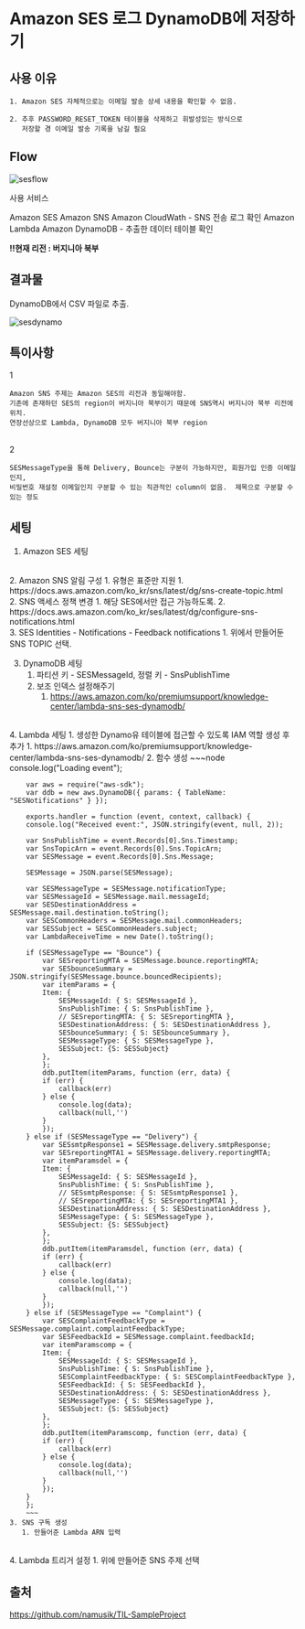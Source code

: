 # Amazon SES 로그 DynamoDB에 저장하기 

## 사용 이유 

    1. Amazon SES 자체적으로는 이메일 발송 상세 내용을 확인할 수 없음. 

    2. 추후 PASSWORD_RESET_TOKEN 테이블을 삭제하고 휘발성있는 방식으로 
       저장할 경 이메일 발송 기록을 남길 필요

## Flow 

![sesflow](../images/AWS/sesflow.png)

사용 서비스 

Amazon SES
Amazon SNS
Amazon CloudWath - SNS 전송 로그 확인
Amazon Lambda
Amazon DynamoDB  - 추출한 데이터 테이블 확인

**!!현재 리전 : 버지니아 북부**

## 결과물

DynamoDB에서 CSV 파일로 추출.

![sesdynamo](../images/AWS/sesdynamo.png)

## 특이사항 
1  

    Amazon SNS 주제는 Amazon SES의 리전과 동일해야함. 
    기존에 존재하던 SES의 region이 버지니아 북부이기 때문에 SNS역시 버지니아 북부 리전에 위치. 
    연장선상으로 Lambda, DynamoDB 모두 버지니아 북부 region
</br>
2

    SESMessageType을 통해 Delivery, Bounce는 구분이 가능하지만, 회원가입 인증 이메일인지, 
    비밀번호 재설정 이메일인지 구분할 수 있는 직관적인 column이 없음.  제목으로 구분할 수 있는 정도

## 세팅

1. Amazon SES 세팅
</br>
2. Amazon SNS 알림 구성
   1. 유형은 표준만 지원
      1. https://docs.aws.amazon.com/ko_kr/sns/latest/dg/sns-create-topic.html
</br>
   2. SNS 액세스 정책 변경 
      1. 해당 SES에서만 접근 가능하도록.
      2. https://docs.aws.amazon.com/ko_kr/ses/latest/dg/configure-sns-notifications.html
</br>
   3. SES Identities - Notifications - Feedback notifications
      1. 위에서 만들어둔 SNS TOPIC 선택.

3. DynamoDB 세팅 
    1. 파티션 키 - SESMessageId, 정렬 키 - SnsPublishTime 
    2. 보조 인덱스 설정해주기 
       1. https://aws.amazon.com/ko/premiumsupport/knowledge-center/lambda-sns-ses-dynamodb/
</br>
4. Lambda 세팅
   1. 생성한 Dynamo유 테이블에 접근할 수 있도록 IAM 역할 생성 후 추가 
      1. https://aws.amazon.com/ko/premiumsupport/knowledge-center/lambda-sns-ses-dynamodb/
   2. 함수 생성 
        ~~~node
        console.log("Loading event");

        var aws = require("aws-sdk");
        var ddb = new aws.DynamoDB({ params: { TableName: "SESNotifications" } });

        exports.handler = function (event, context, callback) {
        console.log("Received event:", JSON.stringify(event, null, 2));

        var SnsPublishTime = event.Records[0].Sns.Timestamp;
        var SnsTopicArn = event.Records[0].Sns.TopicArn;
        var SESMessage = event.Records[0].Sns.Message;

        SESMessage = JSON.parse(SESMessage);

        var SESMessageType = SESMessage.notificationType;
        var SESMessageId = SESMessage.mail.messageId;
        var SESDestinationAddress = SESMessage.mail.destination.toString();
        var SESCommonHeaders = SESMessage.mail.commonHeaders;
        var SESSubject = SESCommonHeaders.subject;
        var LambdaReceiveTime = new Date().toString();

        if (SESMessageType == "Bounce") {
            var SESreportingMTA = SESMessage.bounce.reportingMTA;
            var SESbounceSummary = JSON.stringify(SESMessage.bounce.bouncedRecipients);
            var itemParams = {
            Item: {
                SESMessageId: { S: SESMessageId },
                SnsPublishTime: { S: SnsPublishTime },
                // SESreportingMTA: { S: SESreportingMTA },
                SESDestinationAddress: { S: SESDestinationAddress },
                SESbounceSummary: { S: SESbounceSummary },
                SESMessageType: { S: SESMessageType },
                SESSubject: {S: SESSubject}
            },
            };
            ddb.putItem(itemParams, function (err, data) {
            if (err) {
                callback(err)
            } else {
                console.log(data);
                callback(null,'')
            }
            });
        } else if (SESMessageType == "Delivery") {
            var SESsmtpResponse1 = SESMessage.delivery.smtpResponse;
            var SESreportingMTA1 = SESMessage.delivery.reportingMTA;
            var itemParamsdel = {
            Item: {
                SESMessageId: { S: SESMessageId },
                SnsPublishTime: { S: SnsPublishTime },
                // SESsmtpResponse: { S: SESsmtpResponse1 },
                // SESreportingMTA: { S: SESreportingMTA1 },
                SESDestinationAddress: { S: SESDestinationAddress },
                SESMessageType: { S: SESMessageType },
                SESSubject: {S: SESSubject}
            },
            };
            ddb.putItem(itemParamsdel, function (err, data) {
            if (err) {
                callback(err)
            } else {
                console.log(data);
                callback(null,'')
            }
            });
        } else if (SESMessageType == "Complaint") {
            var SESComplaintFeedbackType = SESMessage.complaint.complaintFeedbackType;
            var SESFeedbackId = SESMessage.complaint.feedbackId;
            var itemParamscomp = {
            Item: {
                SESMessageId: { S: SESMessageId },
                SnsPublishTime: { S: SnsPublishTime },
                SESComplaintFeedbackType: { S: SESComplaintFeedbackType },
                SESFeedbackId: { S: SESFeedbackId },
                SESDestinationAddress: { S: SESDestinationAddress },
                SESMessageType: { S: SESMessageType },
                SESSubject: {S: SESSubject}
            },
            };
            ddb.putItem(itemParamscomp, function (err, data) {
            if (err) {
                callback(err)
            } else {
                console.log(data);
                callback(null,'')
            }
            });
        }
        };
        ~~~
    3. SNS 구독 생성
       1. 만들어준 Lambda ARN 입력
</br>
    4. Lambda 트리거 설정
       1. 위에 만들어준 SNS 주제 선택 
       
## 출처
https://github.com/namusik/TIL-SampleProject  
